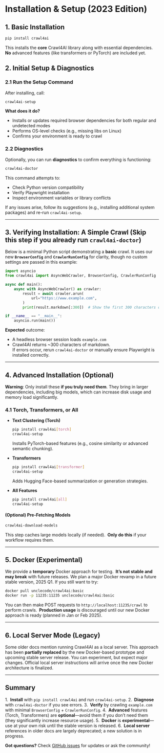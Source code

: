 # Installation & Setup (2023 Edition)

## 1. Basic Installation

```bash
pip install crawl4ai
```

This installs the **core** Crawl4AI library along with essential dependencies. **No** advanced features (like transformers or PyTorch) are included yet.

## 2. Initial Setup & Diagnostics

### 2.1 Run the Setup Command
After installing, call:

```bash
crawl4ai-setup
```

**What does it do?**
- Installs or updates required browser dependencies for both regular and undetected modes
- Performs OS-level checks (e.g., missing libs on Linux)
- Confirms your environment is ready to crawl

### 2.2 Diagnostics
Optionally, you can run **diagnostics** to confirm everything is functioning:

```bash
crawl4ai-doctor
```

This command attempts to:
- Check Python version compatibility
- Verify Playwright installation
- Inspect environment variables or library conflicts

If any issues arise, follow its suggestions (e.g., installing additional system packages) and re-run `crawl4ai-setup`.

---

## 3. Verifying Installation: A Simple Crawl (Skip this step if you already run `crawl4ai-doctor`)

Below is a minimal Python script demonstrating a **basic** crawl. It uses our new **`BrowserConfig`** and **`CrawlerRunConfig`** for clarity, though no custom settings are passed in this example:

```python
import asyncio
from crawl4ai import AsyncWebCrawler, BrowserConfig, CrawlerRunConfig

async def main():
    async with AsyncWebCrawler() as crawler:
        result = await crawler.arun(
            url="https://www.example.com",
        )
        print(result.markdown[:300])  # Show the first 300 characters of extracted text

if __name__ == "__main__":
    asyncio.run(main())
```

**Expected** outcome:
- A headless browser session loads `example.com`
- Crawl4AI returns ~300 characters of markdown.  
If errors occur, rerun `crawl4ai-doctor` or manually ensure Playwright is installed correctly.

---

## 4. Advanced Installation (Optional)

**Warning**: Only install these **if you truly need them**. They bring in larger dependencies, including big models, which can increase disk usage and memory load significantly.

### 4.1 Torch, Transformers, or All

- **Text Clustering (Torch)**  
  ```bash
  pip install crawl4ai[torch]
  crawl4ai-setup
  ```
  Installs PyTorch-based features (e.g., cosine similarity or advanced semantic chunking).

- **Transformers**  
  ```bash
  pip install crawl4ai[transformer]
  crawl4ai-setup
  ```
  Adds Hugging Face-based summarization or generation strategies.

- **All Features**  
  ```bash
  pip install crawl4ai[all]
  crawl4ai-setup
  ```

#### (Optional) Pre-Fetching Models
```bash
crawl4ai-download-models
```
This step caches large models locally (if needed). **Only do this** if your workflow requires them.

---

## 5. Docker (Experimental)

We provide a **temporary** Docker approach for testing. **It’s not stable and may break** with future releases. We plan a major Docker revamp in a future stable version, 2025 Q1. If you still want to try:

```bash
docker pull unclecode/crawl4ai:basic
docker run -p 11235:11235 unclecode/crawl4ai:basic
```

You can then make POST requests to `http://localhost:11235/crawl` to perform crawls. **Production usage** is discouraged until our new Docker approach is ready (planned in Jan or Feb 2025).

---

## 6. Local Server Mode (Legacy)

Some older docs mention running Crawl4AI as a local server. This approach has been **partially replaced** by the new Docker-based prototype and upcoming stable server release. You can experiment, but expect major changes. Official local server instructions will arrive once the new Docker architecture is finalized.

---

## Summary

1. **Install** with `pip install crawl4ai` and run `crawl4ai-setup`.
2. **Diagnose** with `crawl4ai-doctor` if you see errors.
3. **Verify** by crawling `example.com` with minimal `BrowserConfig` + `CrawlerRunConfig`.
4. **Advanced** features (Torch, Transformers) are **optional**—avoid them if you don’t need them (they significantly increase resource usage).
5. **Docker** is **experimental**—use at your own risk until the stable version is released.
6. **Local server** references in older docs are largely deprecated; a new solution is in progress.

**Got questions?** Check [GitHub issues](https://github.com/unclecode/crawl4ai/issues) for updates or ask the community!